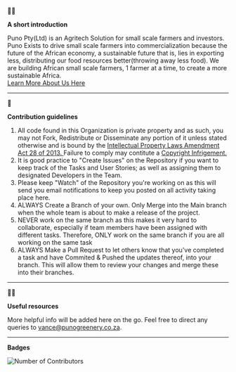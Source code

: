 <html>

<head>
<link rel="preconnect" href="https://fonts.googleapis.com">
<link rel="preconnect" href="https://fonts.gstatic.com" crossorigin>
<link href="https://fonts.googleapis.com/css2?family=Montserrat:wght@200&display=swap" rel="stylesheet">
</head>

 <body style="font-style:Montserrat">
    
🙋‍♀️ <p><strong>A short introduction</strong></p> Puno Pty(Ltd) is an Agritech Solution for small scale farmers and investors. Puno Exists to drive small scale farmers into commercialization because the future of the African economy, a sustainable future that is, lies in exporting less, distributing our food resources better(throwing away less food). We are building African small scale farmers, 1 farmer at a time, to create a more sustainable Africa. <br> <a href="https://www.punogreenery.co.za/#who" _target="blank">Learn More About Us Here</a>
<hr>

🌈 <p><strong>Contribution guidelines</strong></p> 
<ol>
  
<li>
All code found in this Organization is private property and as such, 
you may not Fork, Redistribute or Disseminate any portion of it unless stated otherwise and is bound by the <a href="shorturl.at/glC56" _target="blank">
Intellectual Property Laws Amendment Act 28 of 2013. </a> Failure to comply may contitute a <a href="shorturl.at/itvOU" _target="blank">Copyright Infrigement.</a>
</li>

<li>
    It is good practice to "Create Issues" on the Repository if you want to keep track of the Tasks and User Stories; as well as assigning them to designated Developers in the Team.
</li>
  
<li>
    Please keep "Watch" of the Repository you're working on as this will send you email notifications to keep you posted on all activity taking place here.  
</li>

<li>
    ALWAYS Create a Branch of your own. Only Merge into the Main branch when the whole team is about to make a release of the project.
</li>
  
<li>
    NEVER work on the same branch as this makes it very hard to collaborate, especially if team members have been assigned with different tasks. Therefore, ONLY work on the same branch if you are all working on the same task 
</li>

<li>
  ALWAYS Make a Pull Request to let others know that you've completed a task and have Commited & Pushed the updates thereof, into your branch. This will allow them to review your changes and merge these into their branches.
</li>
 </ol>
<hr>

👩‍💻 <p><strong>Useful resources</strong></p> More helpful info will be added here on the go. Feel free to direct any queries to vance@punogreenery.co.za.
<hr>


<!--Badges-->
<p><strong>Badges</strong></p>

![Number of Contributors](https://img.shields.io/github/contributors/Puno-Pty-Ltd/.github)

</body>

</html>
